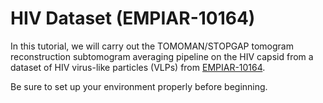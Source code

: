 # HIV Dataset (EMPIAR-10164)

In this tutorial, we will carry out the TOMOMAN/STOPGAP tomogram reconstruction subtomogram averaging pipeline on the HIV capsid from a dataset of HIV virus-like particles (VLPs) from [EMPIAR-10164](https://www.ebi.ac.uk/empiar/EMPIAR-10164/).

Be sure to set up your environment properly before beginning.
